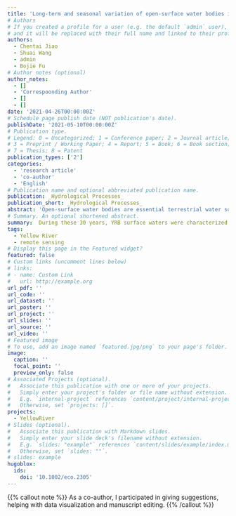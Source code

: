 ```yaml
---
title: 'Long-term and seasonal variation of open-surface water bodies in the Yellow River Basin during 1990–2020'
# Authors
# If you created a profile for a user (e.g. the default `admin` user), write the username (folder name) here
# and it will be replaced with their full name and linked to their profile.
authors:
  - Chentai Jiao
  - Shuai Wang
  - admin
  - Bojie Fu
# Author notes (optional)
author_notes:
  - []
  - 'Correspoonding Author'
  - []
  - []
date: '2021-04-26T00:00:00Z'
# Schedule page publish date (NOT publication's date).
publishDate: '2021-05-10T00:00:00Z'
# Publication type.
# Legend: 0 = Uncategorized; 1 = Conference paper; 2 = Journal article;
# 3 = Preprint / Working Paper; 4 = Report; 5 = Book; 6 = Book section;
# 7 = Thesis; 8 = Patent
publication_types: ['2']
categories:
  - 'research article'
  - 'co-author'
  - 'English'
# Publication name and optional abbreviated publication name.
publication: _Hydrological Processes_
publication_short: _Hydrological Processes_
abstract: 'Open-surface water bodies are essential terrestrial water sources and ecosystem service providers, and their evaluation is necessary for effective water management. In this study, 36 000 Landsat images of the Yellow River Basin (YRB) were collected, and a multiple index (Modified Normalized Difference Water Index, Normalized Difference Vegetation Index and Enhanced Vegetation Index, i.e. MNDWI, NDVI and EVI) method was used to identify open-surface water bodies in the flood and dry seasons during 1990–2020. Our results showed that during these 30 years, YRB surface waters were characterized by spatial and seasonal heterogeneities. The open-surface water coverage in the upper and middle reaches of the YRB was 8.74‰ and 4.24‰, respectively, less than the average coverage in the whole YRB of 9.45‰. Surface water area was significant larger in flood seasons than in dry seasons, while during 1990–2020, the surface water area increased by 27.5% in the flood season and by 58.9% in the dry season, reaching 7239.2 km2 (flood season) and 6654.8 km2 (dry season) in 2020. Meanwhile the seasonal variation has decreased. Climate factors (winter temperature and summer precipitation) positively correlated with open-surface water only in the source region of the YRB. In other regions, anthropic factors (e.g. water conservation projects) strongly affected open-surface water bodies by increasing their spatial area overall and decreasing seasonal differences in their coverage.'
# Summary. An optional shortened abstract.
summary:  During these 30 years, YRB surface waters were characterized by spatial and seasonal heterogeneities. The open-surface water coverage in the upper and middle reaches of the YRB was 8.74‰ and 4.24‰, respectively, less than the average coverage in the whole YRB of 9.45‰. Surface water area was significant larger in flood seasons than in dry seasons, while during 1990–2020, the surface water area increased by 27.5% in the flood season and by 58.9% in the dry season, reaching 7239.2 km2 (flood season) and 6654.8 km2 (dry season) in 2020. 
tags:
  - Yellow River
  - remote sensing
# Display this page in the Featured widget?
featured: false
# Custom links (uncomment lines below)
# links:
# - name: Custom Link
#   url: http://example.org
url_pdf: ''
url_code: ''
url_dataset: ''
url_poster: ''
url_project: ''
url_slides: ''
url_source: ''
url_video: ''
# Featured image
# To use, add an image named `featured.jpg/png` to your page's folder.
image:
  caption: ''
  focal_point: ''
  preview_only: false
# Associated Projects (optional).
#   Associate this publication with one or more of your projects.
#   Simply enter your project's folder or file name without extension.
#   E.g. `internal-project` references `content/project/internal-project/index.md`.
#   Otherwise, set `projects: []`.
projects:
  - YellowRiver
# Slides (optional).
#   Associate this publication with Markdown slides.
#   Simply enter your slide deck's filename without extension.
#   E.g. `slides: "example"` references `content/slides/example/index.md`.
#   Otherwise, set `slides: ""`.
# slides: example
hugoblox:
  ids:
    doi: '10.1002/eco.2305'
---
```


{{% callout note %}}
As a co-author, I participated in giving suggestions, helping with data visualization and manuscript editing.
{{% /callout %}}
